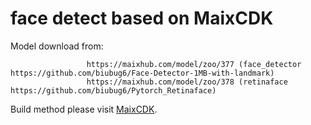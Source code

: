 face detect based on MaixCDK
====

Model download from:

                     https://maixhub.com/model/zoo/377 (face_detector https://github.com/biubug6/Face-Detector-1MB-with-landmark)
                     https://maixhub.com/model/zoo/378 (retinaface https://github.com/biubug6/Pytorch_Retinaface)



Build method please visit [MaixCDK](https://github.com/sipeed/MaixCDK).

